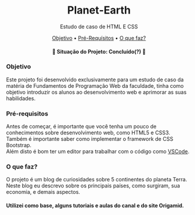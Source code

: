 <h1 align="center">
  Planet-Earth
</h1>
<p align="center">Estudo de caso de HTML E CSS</p>

<p align="center">
 <a href="#objetivo">Objetivo</a> •
 <a href="#requisitos">Pré-Requísitos</a> • 
 <a href="#tecnologias">O que faz?</a>
</p>

<h4 align="center"> 
    👾 Situação do Projeto: Concluído(?) 👾
</h4>

### Objetivo
<p id="objetivo">Este projeto foi desenvolvido exclusivamente para um estudo de caso da matéria de Fundamentos de Programação Web da faculdade, tinha como objetivo introduzir os alunos ao desenvolvimento web e aprimorar as suas habilidades.
<br/></p>
  
### Pré-requisitos

Antes de começar, é importante que você tenha um pouco de conhecimentos sobre desenvolvimento web, como HTML5 e CSS3. Também é importante saber como implementar o framework de CSS Bootstrap.<br>
Além disto é bom ter um editor para trabalhar com o código como [VSCode](https://code.visualstudio.com/).

### O que faz?

O projeto é um blog de curiosidades sobre 5 continentes do planeta Terra.<br>
Neste blog eu descrevo sobre os principais países, como surgiram, sua economia, e demais aspectos.


#### Utilizei como base, alguns tutoriais e aulas do canal e do site Origamid.
